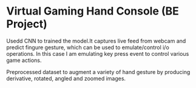 # Virtual Gaming Hand Console (BE Project)
Usedd CNN to trained the model.It captures live feed from webcam and predict fingure gesture, which can be used to emulate/control i/o operations. In this case I am emulating key press event to control various game actions.

Preprocessed dataset to augment a variety of hand gesture by producing derivative, rotated, angled and zoomed images.
